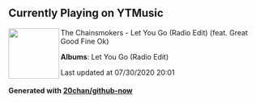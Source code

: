 ## Currently Playing on YTMusic

[<img align="left" width="100" src="https://lh3.googleusercontent.com/A30ChGZocQDgGNlA2zuIvfAnXi8eSBC32Wc4j93nA3E8EPUdpZW1IrYDhfaFoZUIg1_WwQiumyH_q9Mi">](https://music.youtube.com/channel/UCQgUHOPJJrmzCjExg-ISupA)

The Chainsmokers - Let You Go (Radio Edit) (feat. Great Good Fine Ok)

**Albums**: Let You Go (Radio Edit)

Last updated at 07/30/2020 20:01

#### Generated with [20chan/github-now](https://github.com/20chan/github-now)


<!--
**20chan/20chan** is a ✨ _special_ ✨ repository because its `README.md` (this file) appears on your GitHub profile.

Here are some ideas to get you started:

- 🔭 I’m currently working on ...
- 🌱 I’m currently learning ...
- 👯 I’m looking to collaborate on ...
- 🤔 I’m looking for help with ...
- 💬 Ask me about ...
- 📫 How to reach me: ...
- 😄 Pronouns: ...
- ⚡ Fun fact: ...
-->
